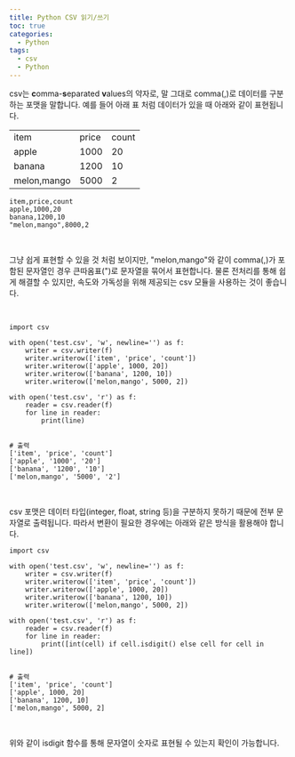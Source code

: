 ```yaml
---
title: Python CSV 읽기/쓰기
toc: true
categories:
  - Python
tags:
  - csv
  - Python
---
```


csv는 **c**omma-**s**eparated **v**alues의 약자로, 말 그대로 comma(,)로 데이터를 구분하는 포맷을 말합니다. 예를 들어 아래 표 처럼 데이터가 있을 때 아래와 같이 표현됩니다.




|  |  |  |
| --- | --- | --- |
| item | price | count |
| apple | 1000 | 20 |
| banana | 1200 | 10 |
| melon,mango | 5000 | 2 |



```
item,price,count
apple,1000,20
banana,1200,10
"melon,mango",8000,2
```

 


그냥 쉽게 표현할 수 있을 것 처럼 보이지만, "melon,mango"와 같이 comma(,)가 포함된 문자열인 경우 큰따옴표(")로 문자열을 묶어서 표현합니다. 물론 전처리를 통해 쉽게 해결할 수 있지만, 속도와 가독성을 위해 제공되는 csv 모듈을 사용하는 것이 좋습니다.


 



```
import csv

with open('test.csv', 'w', newline='') as f:
    writer = csv.writer(f)
    writer.writerow(['item', 'price', 'count'])
    writer.writerow(['apple', 1000, 20])
    writer.writerow(['banana', 1200, 10])
    writer.writerow(['melon,mango', 5000, 2])

with open('test.csv', 'r') as f:
    reader = csv.reader(f)
    for line in reader:
        print(line)
        
        
# 출력
['item', 'price', 'count']
['apple', '1000', '20']
['banana', '1200', '10']
['melon,mango', '5000', '2']
```

 


csv 포맷은 데이터 타입(integer, float, string 등)을 구분하지 못하기 때문에 전부 문자열로 출력됩니다. 따라서 변환이 필요한 경우에는 아래와 같은 방식을 활용해야 합니다.



```
import csv

with open('test.csv', 'w', newline='') as f:
    writer = csv.writer(f)
    writer.writerow(['item', 'price', 'count'])
    writer.writerow(['apple', 1000, 20])
    writer.writerow(['banana', 1200, 10])
    writer.writerow(['melon,mango', 5000, 2])

with open('test.csv', 'r') as f:
    reader = csv.reader(f)
    for line in reader:
        print([int(cell) if cell.isdigit() else cell for cell in line])
        
        
# 출력
['item', 'price', 'count']
['apple', 1000, 20]
['banana', 1200, 10]
['melon,mango', 5000, 2]
```

 


위와 같이 isdigit 함수를 통해 문자열이 숫자로 표현될 수 있는지 확인이 가능합니다. 


 

